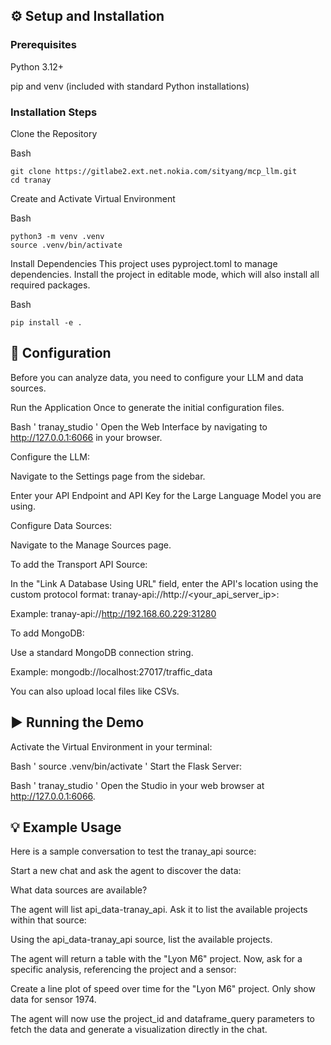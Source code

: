 ## ⚙️ Setup and Installation
### Prerequisites
Python 3.12+

pip and venv (included with standard Python installations)

### Installation Steps
Clone the Repository

Bash
```
git clone https://gitlabe2.ext.net.nokia.com/sityang/mcp_llm.git
cd tranay
```
Create and Activate Virtual Environment

Bash
```
python3 -m venv .venv
source .venv/bin/activate
```
Install Dependencies
This project uses pyproject.toml to manage dependencies. Install the project in editable mode, which will also install all required packages.

Bash
```
pip install -e .
```
## 🔧 Configuration
Before you can analyze data, you need to configure your LLM and data sources.

Run the Application Once to generate the initial configuration files.

Bash
'
tranay_studio
'
Open the Web Interface by navigating to http://127.0.0.1:6066 in your browser.

Configure the LLM:

Navigate to the Settings page from the sidebar.

Enter your API Endpoint and API Key for the Large Language Model you are using.

Configure Data Sources:

Navigate to the Manage Sources page.

To add the Transport API Source:

In the "Link A Database Using URL" field, enter the API's location using the custom protocol format: tranay-api://http://<your_api_server_ip>:<port>

Example: tranay-api://http://192.168.60.229:31280

To add MongoDB:

Use a standard MongoDB connection string.

Example: mongodb://localhost:27017/traffic_data

You can also upload local files like CSVs.

## ▶️ Running the Demo
Activate the Virtual Environment in your terminal:

Bash
'
source .venv/bin/activate
'
Start the Flask Server:

Bash
'
tranay_studio
'
Open the Studio in your web browser at http://127.0.0.1:6066.

## 💡 Example Usage
Here is a sample conversation to test the tranay_api source:

Start a new chat and ask the agent to discover the data:

What data sources are available?

The agent will list api_data-tranay_api. Ask it to list the available projects within that source:

Using the api_data-tranay_api source, list the available projects.

The agent will return a table with the "Lyon M6" project. Now, ask for a specific analysis, referencing the project and a sensor:

Create a line plot of speed over time for the "Lyon M6" project. Only show data for sensor 1974.

The agent will now use the project_id and dataframe_query parameters to fetch the data and generate a visualization directly in the chat.